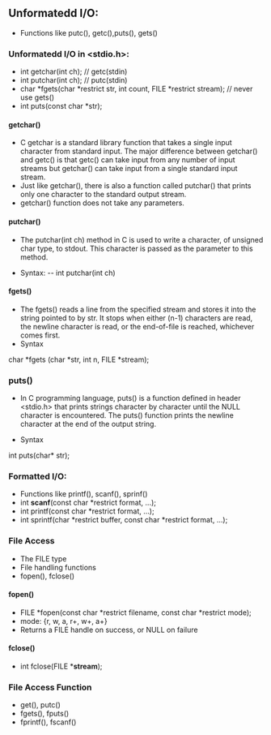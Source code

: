 ## Unformatedd I/O:
- Functions like putc(), getc(),puts(), gets()

### Unformatedd I/O in <stdio.h>:
- int getchar(int ch);    // getc(stdin)
- int putchar(int ch);    // putc(stdin)
- char *fgets(char *restrict str, int count, FILE *restrict stream);  // never use gets()
- int puts(const char *str);

#### getchar()
- C getchar is a standard library function that takes a single input character from standard input. The major difference between getchar() and getc() is that getc() can take input from any number of input streams but getchar() can take input from a single standard input stream.
- Just like getchar(), there is also a function called putchar() that prints only one character to the standard output stream.
- getchar() function does not take any parameters.

#### putchar()
- The putchar(int ch) method in C is used to write a character, of unsigned char type, to stdout. This character is passed as the parameter to this method.

- Syntax:
-- int putchar(int ch)

#### fgets()
- The fgets() reads a line from the specified stream and stores it into the string pointed to by str. It stops when either (n-1) characters are read, the newline character is read, or the end-of-file is reached, whichever comes first.
- Syntax

char *fgets (char *str, int n, FILE *stream);

### puts()
- In C programming language, puts() is a function defined in header <stdio.h> that prints strings character by character until the NULL character is encountered. The puts() function prints the newline character at the end of the output string.

- Syntax

int puts(char* str);

### Formatted I/O:

- Functions like printf(), scanf(), sprinf()
- int <strong>scanf</strong>(const char *restrict format, ...);
- int printf(const char *restrict format, ...);
- int sprintf(char *restrict buffer, const char *restrict format, ...);

### File Access
- The FILE type
- File handling functions
- fopen(), fclose()

#### fopen()
- FILE *fopen(const char *restrict filename, const char *restrict mode);
- mode: {r, w, a, r+, w+, a+}
- Returns a FILE handle on success, or NULL on failure

#### fclose()
- int fclose(FILE *<strong>stream</strong>);

### File Access Function
- get(), putc()
- fgets(), fputs()
- fprintf(), fscanf()



